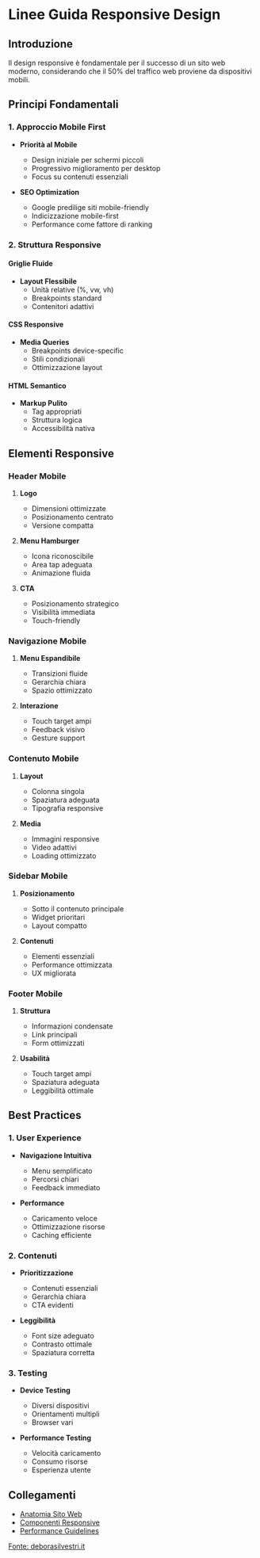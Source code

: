 # Linee Guida Responsive Design

## Introduzione
Il design responsive è fondamentale per il successo di un sito web moderno, considerando che il 50% del traffico web proviene da dispositivi mobili.

## Principi Fondamentali

### 1. Approccio Mobile First
- **Priorità al Mobile**
  - Design iniziale per schermi piccoli
  - Progressivo miglioramento per desktop
  - Focus su contenuti essenziali

- **SEO Optimization**
  - Google predilige siti mobile-friendly
  - Indicizzazione mobile-first
  - Performance come fattore di ranking

### 2. Struttura Responsive

#### Griglie Fluide
- **Layout Flessibile**
  - Unità relative (%, vw, vh)
  - Breakpoints standard
  - Contenitori adattivi

#### CSS Responsive
- **Media Queries**
  - Breakpoints device-specific
  - Stili condizionali
  - Ottimizzazione layout

#### HTML Semantico
- **Markup Pulito**
  - Tag appropriati
  - Struttura logica
  - Accessibilità nativa

## Elementi Responsive

### Header Mobile
1. **Logo**
   - Dimensioni ottimizzate
   - Posizionamento centrato
   - Versione compatta

2. **Menu Hamburger**
   - Icona riconoscibile
   - Area tap adeguata
   - Animazione fluida

3. **CTA**
   - Posizionamento strategico
   - Visibilità immediata
   - Touch-friendly

### Navigazione Mobile
1. **Menu Espandibile**
   - Transizioni fluide
   - Gerarchia chiara
   - Spazio ottimizzato

2. **Interazione**
   - Touch target ampi
   - Feedback visivo
   - Gesture support

### Contenuto Mobile
1. **Layout**
   - Colonna singola
   - Spaziatura adeguata
   - Tipografia responsive

2. **Media**
   - Immagini responsive
   - Video adattivi
   - Loading ottimizzato

### Sidebar Mobile
1. **Posizionamento**
   - Sotto il contenuto principale
   - Widget prioritari
   - Layout compatto

2. **Contenuti**
   - Elementi essenziali
   - Performance ottimizzata
   - UX migliorata

### Footer Mobile
1. **Struttura**
   - Informazioni condensate
   - Link principali
   - Form ottimizzati

2. **Usabilità**
   - Touch target ampi
   - Spaziatura adeguata
   - Leggibilità ottimale

## Best Practices

### 1. User Experience
- **Navigazione Intuitiva**
  - Menu semplificato
  - Percorsi chiari
  - Feedback immediato

- **Performance**
  - Caricamento veloce
  - Ottimizzazione risorse
  - Caching efficiente

### 2. Contenuti
- **Prioritizzazione**
  - Contenuti essenziali
  - Gerarchia chiara
  - CTA evidenti

- **Leggibilità**
  - Font size adeguato
  - Contrasto ottimale
  - Spaziatura corretta

### 3. Testing
- **Device Testing**
  - Diversi dispositivi
  - Orientamenti multipli
  - Browser vari

- **Performance Testing**
  - Velocità caricamento
  - Consumo risorse
  - Esperienza utente

## Collegamenti
- [Anatomia Sito Web](../structure/layout.md)
- [Componenti Responsive](../components/responsive.md)
- [Performance Guidelines](../performance/guidelines.md)

[Fonte: deborasilvestri.it](https://www.deborasilvestri.it/creare-un-sito-web/struttura-di-un-sito-web/) 
